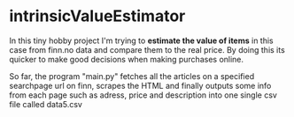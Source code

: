 # intrinsicValueEstimator
In this tiny hobby project I'm trying to 
**estimate the value of items** in this case from finn.no data 
and compare them to the real price. 
By doing this its quicker to make good decisions when making purchases online.

So far, the program "main.py" fetches all the articles on a specified searchpage url on finn, scrapes the HTML and finally outputs some info from each page such as adress, price and description into one single csv file called data5.csv